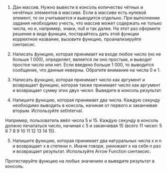 1) Дан массив. Нужно вывести в консоль количество чётных и нечётных элементов в массиве. 
Если в массиве есть нулевой элемент, то он учитывается и выводится отдельно. 
При выполнении задания необходимо учесть, что массив может содержать не только 
числа, но и, например, знаки, null и так далее.
На этот раз оформите решение в виде функции, постарайтесь дать этой функции
 корректное название, вызовите функцию, проанализируйте синтаксис.

2) Написать функцию, которая принимает на входе любое число (но не больше 1 000), определяет,
 является ли оно простым, и выводит простое число или нет. Если введено больше 1 000, 
 то выводится сообщение, что данные неверны. Обратите внимание на числа 0 и 1.

3) Написать функцию, которая принимает число как аргумент и возвращает функцию, 
которая также принимает число как аргумент и возвращает сумму этих двух чисел. 
Выведите в консоль результат.

4) Напишите функцию, которая принимает два числа. Каждую секунду необходимо выводить в консоль, 
начиная от первого и заканчивая вторым. Используйте setInterval.

Например, пользователь ввёл числа 5 и 15. Каждую секунду в консоль должно печататься число,
 начиная с 5 и заканчивая 15 (всего 11 чисел: 5 6 7 8 9 10 11 12 13 14 15).

5) Напишите функцию, которая принимает два натуральных числа x и n и возвращает x в степени n. 
Иначе говоря, умножает x на себя n раз и возвращает результат.
Используйте Arrow Function синтаксис.

Протестируйте функцию на любых значениях и выведите результат в консоль.